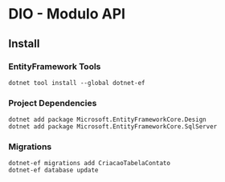 # DIO - Modulo API

## Install

### EntityFramework Tools

```shell
dotnet tool install --global dotnet-ef
```

### Project Dependencies

```shell
dotnet add package Microsoft.EntityFrameworkCore.Design
dotnet add package Microsoft.EntityFrameworkCore.SqlServer
```

### Migrations

```shell
dotnet-ef migrations add CriacaoTabelaContato
dotnet-ef database update
```
